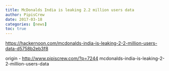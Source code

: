 ```yaml
---
title: McDonalds India is leaking 2.2 million users data
author: PipisCrew
date: 2017-03-18
categories: [news]
toc: true
---
```


https://hackernoon.com/mcdonalds-india-is-leaking-2-2-million-users-data-d5758b2eb3f8

origin - http://www.pipiscrew.com/?p=7244 mcdonalds-india-is-leaking-2-2-million-users-data